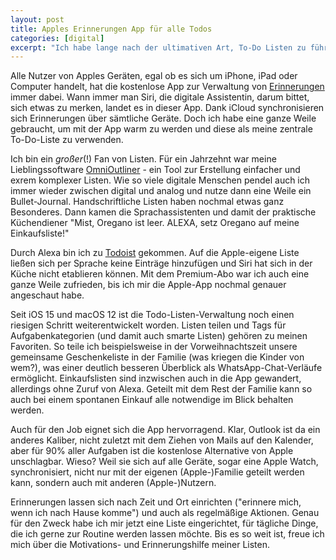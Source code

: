 ```yaml
---
layout: post
title: Apples Erinnerungen App für alle Todos
categories: [digital]
excerpt: "Ich habe lange nach der ultimativen Art, To-Do Listen zu führen gesucht. Spoiler: Es gibt sie nicht, aber Apples App 'Erinnerungen' kommt dem Ideal recht nahe."
---
```


Alle Nutzer von Apples Geräten, egal ob es sich um iPhone, iPad oder Computer handelt, hat die kostenlose App zur Verwaltung von [Erinnerungen](https://apps.apple.com/us/app/reminders/id1108187841) immer dabei. Wann immer man Siri, die digitale Assistentin, darum bittet, sich etwas zu merken, landet es in dieser App. Dank iCloud synchronisieren sich Erinnerungen über sämtliche Geräte. Doch ich habe eine ganze Weile gebraucht, um mit der App warm zu werden und diese als meine zentrale To-Do-Liste zu verwenden.

Ich bin ein _großer_(!) Fan von Listen. Für ein Jahrzehnt war meine Lieblingssoftware [OmniOutliner](https://www.omnigroup.com/omnioutliner/) - ein Tool zur Erstellung einfacher und exrem komplexer Listen. Wie so viele digitale Menschen pendel auch ich immer wieder zwischen digital und analog und nutze dann eine Weile ein Bullet-Journal. Handschriftliche Listen haben nochmal etwas ganz Besonderes. Dann kamen die Sprachassistenten und damit der praktische Küchendiener "Mist, Oregano ist leer. ALEXA, setz Oregano auf meine Einkaufsliste!"

Durch Alexa bin ich zu [Todoist](https://todoist.com/) gekommen. Auf die Apple-eigene Liste ließen sich per Sprache keine Einträge hinzufügen und Siri hat sich in der Küche nicht etablieren können. Mit dem Premium-Abo war ich auch eine ganze Weile zufrieden, bis ich mir die Apple-App nochmal genauer angeschaut habe.

Seit iOS 15 und macOS 12 ist die Todo-Listen-Verwaltung noch einen riesigen Schritt weiterentwickelt worden. Listen teilen und Tags für Aufgabenkategorien (und damit auch smarte Listen) gehören zu meinen Favoriten. So teile ich beispielsweise in der Vorweihnachtszeit unsere gemeinsame Geschenkeliste in der Familie (was kriegen die Kinder von wem?), was einer deutlich besseren Überblick als WhatsApp-Chat-Verläufe ermöglicht. Einkaufslisten sind inzwischen auch in die App gewandert, allerdings ohne Zuruf von Alexa. Geteilt mit dem Rest der Familie kann so auch bei einem spontanen Einkauf alle notwendige im Blick behalten werden.

Auch für den Job eignet sich die App hervorragend. Klar, Outlook ist da ein anderes Kaliber, nicht zuletzt mit dem Ziehen von Mails auf den Kalender, aber für 90% aller Aufgaben ist die kostenlose Alternative von Apple unschlagbar. Wieso? Weil sie sich auf alle Geräte, sogar eine Apple Watch, synchronisiert, nicht nur mit der eigenen (Apple-)Familie geteilt werden kann, sondern auch mit anderen (Apple-)Nutzern.

Erinnerungen lassen sich nach Zeit und Ort einrichten ("erinnere mich, wenn ich nach Hause komme") und auch als regelmäßige Aktionen. Genau für den Zweck habe ich mir jetzt eine Liste eingerichtet, für tägliche Dinge, die ich gerne zur Routine werden lassen möchte. Bis es so weit ist, freue ich mich über die Motivations- und Erinnerungshilfe meiner Listen.
